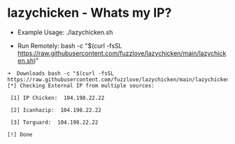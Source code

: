 # lazychicken - Whats my IP?

- Example Usage: ./lazychicken.sh

- Run Remotely: bash -c "$(curl -fsSL https://raw.githubusercontent.com/fuzzlove/lazychicken/main/lazychicken.sh)"

```
➜  Downloads bash -c "$(curl -fsSL https://raw.githubusercontent.com/fuzzlove/lazychicken/main/lazychicken.sh)"
[*] Checking External IP from multiple sources:

 [1] IP Chicken:  104.198.22.22

 [2] Icanhazip:  104.198.22.22

 [3] Torguard:  104.198.22.22

[!] Done
```
